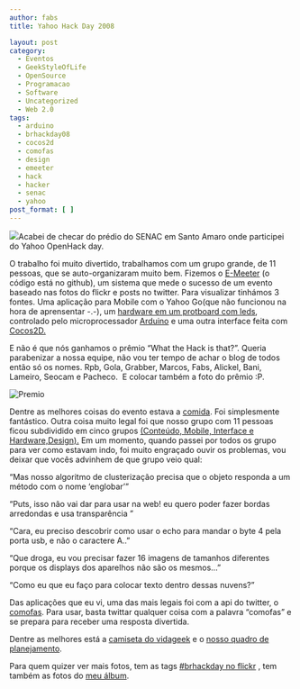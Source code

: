 ```yaml
---
author: fabs
title: Yahoo Hack Day 2008

layout: post
category:
  - Eventos
  - GeekStyleOfLife
  - OpenSource
  - Programacao
  - Software
  - Uncategorized
  - Web 2.0
tags:
  - arduino
  - brhackday08
  - cocos2d
  - comofas
  - design
  - emeeter
  - hack
  - hacker
  - senac
  - yahoo
post_format: [ ]
---
```

![][1]Acabei de checar do prédio do SENAC em Santo Amaro onde participei do Yahoo OpenHack day.

O trabalho foi muito divertido, trabalhamos com um grupo grande, de 11 pessoas, que se auto-organizaram muito bem. Fizemos o [E-Meeter][2] (o código está no github), um sistema que mede o sucesso de um evento baseado nas fotos do flickr e posts no twitter. Para visualizar tinhámos 3 fontes. Uma aplicação para Mobile com o Yahoo Go(que não funcionou na hora de aprensentar -.-), um [hardware em um protboard com leds][3], controlado pelo microprocessador [Arduino][4] e uma outra interface feita com [Cocos2D.][5]

E não é que nós ganhamos o prêmio “What the Hack is that?”. Queria parabenizar a nossa equipe, não vou ter tempo de achar o blog de todos então só os nomes. Rpb, Gola, Grabber, Marcos, Fabs, Alickel, Bani, Lameiro, Seocam e Pacheco.  E colocar também a foto do prêmio :P.

![][6]

Dentre as melhores coisas do evento estava a [comida][7]. Foi simplesmente fantástico. Outra coisa muito legal foi que nosso grupo com 11 pessoas ficou subdividido em cinco grupos [(Conteúdo, Mobile, Interface e Hardware,Design).][8] Em um momento, quando passei por todos os grupo para ver como estavam indo, foi muito engraçado ouvir os problemas, vou deixar que vocês advinhem de que grupo veio qual:

“Mas nosso algoritmo de clusterização precisa que o objeto responda a um método com o nome ‘englobar’”

“Puts, isso não vai dar para usar na web! eu quero poder fazer bordas arredondas e usa transparência ”

“Cara, eu preciso descobrir como usar o echo para mandar o byte 4 pela porta usb, e não o caractere A..”

“Que droga, eu vou precisar fazer 16 imagens de tamanhos diferentes porque os displays dos aparelhos não são os mesmos…”

“Como eu que eu faço para colocar texto dentro dessas nuvens?”

Das aplicações que eu vi, uma das mais legais foi com a api do twitter, o [comofas][9]. Para usar, basta twittar qualquer coisa com a palavra “comofas” e se prepara para receber uma resposta divertida.

Dentre as melhores está a [camiseta do vidageek][8] e o [nosso quadro de planejamento][10].

Para quem quizer ver mais fotos, tem as tags [#brhackday no flickr][11] , tem também as fotos do [meu álbum][12]. 














 [1]: http://farm4.static.flickr.com/3003/3015724286_1ea17075b3_b.jpg
 [2]: http://github.com/Fabs/eventomeeter/tree/master
 [3]: http://www.flickr.com/photos/brunogola/3016354018/
 [4]: http://en.wikipedia.org/wiki/Arduino
 [5]: http://cocos2d.org/
 [6]: http://lh3.ggpht.com/_CWrJR3qiPLE/SRdh6-oUloI/AAAAAAAADTA/wQYQvnxSNxM/s720/09112008636.jpg "Premio"
 [7]: http://lh3.ggpht.com/_CWrJR3qiPLE/SRcrkloxSxI/AAAAAAAADTg/ik0phwyVbOk/s720/08112008630.jpg
 [8]: http://www.flickr.com/photos/riverspring/3014491220/
 [9]: http://search.twitter.com/search?q=+comofas+OR+from%3Afasassim
 [10]: http://picasaweb.google.com/fabriciosn/HackDay#5266726309735667346
 [11]: http://www.flickr.com/search/?s=int&q=brhackday08&m=tags
 [12]: http://picasaweb.google.com/fabriciosn/HackDay#





